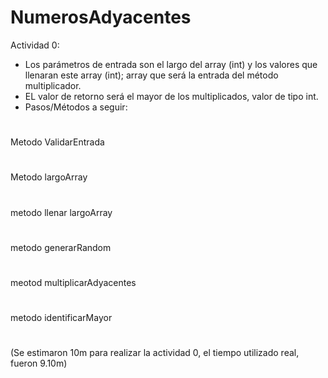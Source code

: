 # NumerosAdyacentes
Actividad 0:
- Los parámetros de entrada son el largo del array (int) y los valores que llenaran este array (int); array que será la entrada del método multiplicador.
- EL valor de retorno será el mayor de los multiplicados, valor de tipo int.
- Pasos/Métodos a seguir:
#
Metodo ValidarEntrada
#
Metodo largoArray
#
metodo llenar largoArray
#
metodo generarRandom
#
meotod multiplicarAdyacentes
#
metodo identificarMayor
#
(Se estimaron 10m para realizar la actividad 0, el tiempo utilizado real, fueron 9.10m)

